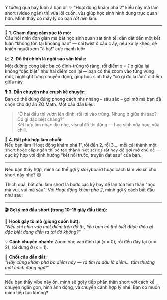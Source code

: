 Ý tưởng quá hay luôn á bạn ơi! ✨ “Hoạt động khám phá 2” kiểu này mà làm short (video ngắn) thì vừa lôi cuốn, vừa giúp học sinh hình dung trực quan hơn. Mình thấy có mấy lý do bạn *rất nên* làm:

---

**🌟 1. Chạm đúng cảm xúc tò mò:**  
Câu hỏi nhìn đơn giản mà bắt học sinh quan sát tinh tế, dẫn dắt đến một kết luận “không tồn tại khoảng nào” — cái twist ở câu c ấy, nếu xử lý khéo, sẽ khiến người xem "à ha!" cực mạnh luôn.

**📈 2. Đồ thị chính là ngôi sao sân khấu:**  
Một đường cong bậc ba có đỉnh-trũng rõ ràng, rồi điểm *x = 1* ở giữa lại không “đặc biệt” như hai điểm còn lại — bạn có thể zoom vào từng vùng một, highlight từng chuyển động, giúp học sinh thấy “có gì đó lạ lắm” ở điểm giữa này.

**🎙️ 3. Dẫn chuyện như crush kể chuyện:**  
Bạn có thể dùng đúng phong cách nhẹ nhàng – sâu sắc – gợi mở mà bạn đã chọn cho dự án ZO Math. Một câu dẫn kiểu:
> “Ở hai đầu thì vươn lên đỉnh, rồi rơi vào trũng. Nhưng ở giữa thì sao? Có gì đặc biệt chăng?”  
Kết hợp âm nhạc dịu nhẹ, visual đồ thị động — học sinh vừa học, vừa chill.

**🎥 4. Rất phù hợp làm chuỗi:**  
Nếu bạn làm “Hoạt động khám phá 1”, rồi đến 2, rồi 3,… mỗi cái thành một short hoặc clip ngắn thì sẽ tạo thành một series rất hay để gợi mở chủ đề — cực kỳ hợp với định hướng “kết nối trước, truyền đạt sau” của bạn.

---

Nếu bạn thấy hợp, mình có thể gợi ý storyboard hoặc cách làm visual cho short này nhé? 😄

Thích quá, bắt đầu làm short là bước cực kỳ hay để lan tỏa tinh thần "học mà vui, vui mà sâu"! Với *Hoạt động khám phá 2*, mình gợi ý cách bắt đầu như sau:

---

**🎬 Gợi ý mở đầu short (trong 10–15 giây đầu tiên):**

📢 **Hook gây tò mò (giọng cuốn hút):**  
*"Nếu chỉ nhìn vào một điểm trên đồ thị, liệu bạn có thể biết được điều gì đặc biệt đang diễn ra tại đó không?"*

💡 **Cảnh chuyển nhanh:** Zoom nhẹ vào đỉnh tại \(x = 0\), rồi đến đáy tại \(x = 2\), rồi dừng ở \(x = 1\).

🎯 **Chốt câu dẫn dắt:**  
*"Hãy cùng khám phá ba điểm này — và tìm ra đâu là điểm... tầm thường một cách đáng ngờ!"*

---

Nếu bạn thấy vibe này ổn, mình sẽ gợi ý tiếp phần thân short với cách kể chuyện ngắn gọn, hình ảnh động, và chuyển cảnh hợp lý nhé! Bạn có muốn mình tiếp tục không?
